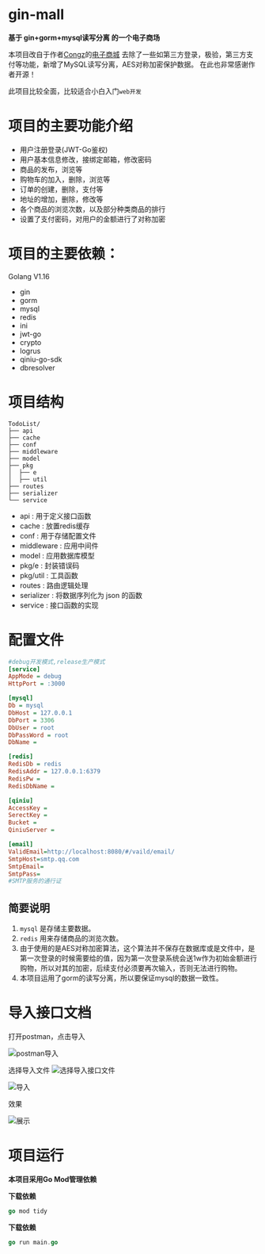 # gin-mall

**基于 gin+gorm+mysql读写分离 的一个电子商场**

本项目改自于作者[Congz](https://github.com/congz666)的[电子商城](https://github.com/congz666/cmall-go)
去除了一些如第三方登录，极验，第三方支付等功能，新增了MySQL读写分离，AES对称加密保护数据。
在此也非常感谢作者开源！

此项目比较全面，比较适合小白入门`web开发`

# 项目的主要功能介绍

- 用户注册登录(JWT-Go鉴权)
- 用户基本信息修改，接绑定邮箱，修改密码
- 商品的发布，浏览等
- 购物车的加入，删除，浏览等
- 订单的创建，删除，支付等
- 地址的增加，删除，修改等
- 各个商品的浏览次数，以及部分种类商品的排行
- 设置了支付密码，对用户的金额进行了对称加密

# 项目的主要依赖：
Golang V1.16
- gin
- gorm
- mysql
- redis
- ini
- jwt-go
- crypto
- logrus
- qiniu-go-sdk
- dbresolver

# 项目结构
```
TodoList/
├── api
├── cache
├── conf
├── middleware
├── model
├── pkg
│  ├── e
│  ├── util
├── routes
├── serializer
└── service
```
- api : 用于定义接口函数
- cache : 放置redis缓存
- conf : 用于存储配置文件
- middleware : 应用中间件
- model : 应用数据库模型
- pkg/e : 封装错误码
- pkg/util : 工具函数
- routes : 路由逻辑处理
- serializer : 将数据序列化为 json 的函数
- service : 接口函数的实现

# 配置文件

```ini
#debug开发模式,release生产模式
[service]
AppMode = debug
HttpPort = :3000

[mysql]
Db = mysql
DbHost = 127.0.0.1
DbPort = 3306
DbUser = root
DbPassWord = root
DbName = 

[redis]
RedisDb = redis
RedisAddr = 127.0.0.1:6379
RedisPw =
RedisDbName = 

[qiniu]
AccessKey = 
SerectKey = 
Bucket = 
QiniuServer = 

[email]
ValidEmail=http://localhost:8080/#/vaild/email/
SmtpHost=smtp.qq.com
SmtpEmail=
SmtpPass=
#SMTP服务的通行证
```

## 简要说明
1. `mysql` 是存储主要数据。
2. `redis` 用来存储商品的浏览次数。
3. 由于使用的是AES对称加密算法，这个算法并不保存在数据库或是文件中，是第一次登录的时候需要给的值，因为第一次登录系统会送1w作为初始金额进行购物，所以对其的加密，后续支付必须要再次输入，否则无法进行购物。
4. 本项目运用了gorm的读写分离，所以要保证mysql的数据一致性。

# 导入接口文档

打开postman，点击导入

![postman导入](doc/1.点击import导入.png)

选择导入文件
![选择导入接口文件](doc/2.选择文件.png)

![导入](doc/3.导入.png)

效果

![展示](doc/4.效果.png)


# 项目运行
**本项目采用Go Mod管理依赖**

**下载依赖**
```go
go mod tidy
```
**下载依赖**
```go
go run main.go
```
